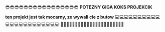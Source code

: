 😎😎😎😎😎😎😎😎😎😎😎😎😎😎😎😎
**POTEZNY GIGA KOKS PROJEKCIK**

__ten projekt jest tak mocarny, ze wywali cie z butow__
💻💻💻💻💻💻💻💻💻💻💻💻💻💻💻💻💻💻💻💻💻💻
🥶🥶🥶🥶🥶🥶🥶🥶🥶🥶🥶🥶🥶🥶🥶🥶🥶🥶🥶🥶🥶🥶
~~~~~~~~~~~~~~~~~~~~~~~~~~~~~~~~~~~~~~~~~~~~~~~~~~~~~
